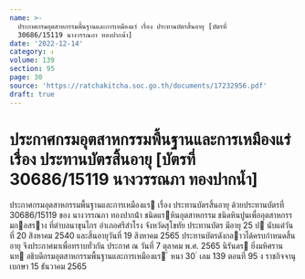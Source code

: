 ```yaml
---
name: >-
  ประกาศกรมอุตสาหกรรมพื้นฐานและการเหมืองแร่ เรื่อง ประทานบัตรสิ้นอายุ [บัตรที่
  30686/15119 นางวรรณภา ทองปากน้ำ]
date: '2022-12-14'
category: ง
volume: 139
section: 95
page: 30
source: 'https://ratchakitcha.soc.go.th/documents/17232956.pdf'
draft: true
---
```


# ประกาศกรมอุตสาหกรรมพื้นฐานและการเหมืองแร่ เรื่อง ประทานบัตรสิ้นอายุ [บัตรที่ 30686/15119 นางวรรณภา ทองปากน้ำ]

ประกาศกรมอุตสาหกรรมพื้นฐานและการเหมืองแร เรื่อง ประทานบัตรสิ้นอายุ ด้วยประทานบัตรที่ 30686/15119 ของ นางวรรณภา ทองปากน้ํา ชนิดแรหินอุตสาหกรรม ชนิดหินปูนเพื่ออุตสาหกรรมกอสราง ที่ตําบลนาขุนไกร อําเภอศรีสําโรง จังหวัดสุโขทัย ประทานบัตร มีอายุ 25 ป นับแต่วันที่ 20 สิงหาคม 2540 และสิ้นอายุวันที่ 19 สิงหาคม 2565 ประทานบัตรดังกลาวได้ครบกําหนดสิ้นอายุ จึงประกาศมาเพื่อทราบทั่วกัน ประกาศ ณ วันที่ 7 ตุลาคม พ.ศ. 2565 นิรันดร ยิ่งมหิศรานนท อธิบดีกรมอุตสาหกรรมพื้นฐานและการเหมืองแร ้ หนา 30 ่ เลม 139 ตอนที่ 95 ง ราชกิจจานุเบกษา 15 ธันวาคม 2565

